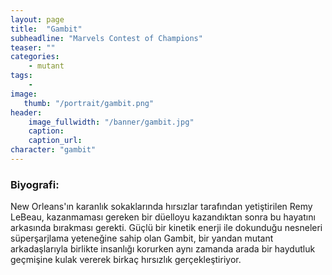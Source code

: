 ```yaml
---
layout: page
title:  "Gambit"
subheadline: "Marvels Contest of Champions"
teaser: ""
categories:
    - mutant
tags:
    -
image:
   thumb: "/portrait/gambit.png"
header:
    image_fullwidth: "/banner/gambit.jpg"
    caption: 
    caption_url:    
character: "gambit"
---
```


### Biyografi:

New Orleans'ın karanlık sokaklarında hırsızlar tarafından yetiştirilen Remy LeBeau, kazanmaması gereken bir düelloyu kazandıktan sonra bu hayatını arkasında bırakması gerekti. Güçlü bir kinetik enerji ile dokunduğu nesneleri süperşarjlama yeteneğine sahip olan Gambit, bir yandan mutant arkadaşlarıyla birlikte insanlığı korurken aynı zamanda arada bir haydutluk geçmişine kulak vererek birkaç hırsızlık gerçekleştiriyor.
